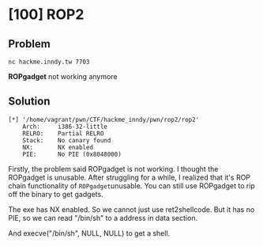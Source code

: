 # [100] ROP2

## Problem

```
nc hackme.inndy.tw 7703
```
**ROPgadget** not working anymore

## Solution

```
[*] '/home/vagrant/pwn/CTF/hackme_inndy/pwn/rop2/rop2'
    Arch:     i386-32-little
    RELRO:    Partial RELRO
    Stack:    No canary found
    NX:       NX enabled
    PIE:      No PIE (0x8048000)
```

Firstly, the problem said ROPgadget is not working. I thought the ROPgadget is unusable. After struggling for a while, I realized that it's ROP chain functionality of `ROPgadget`unusable. You can still use ROPgadget to rip off the binary to get gadgets.

The exe has NX enabled. So we cannot just use ret2shellcode. But it has no PIE, so we can read "/bin/sh" to a address in data section.

And execve("/bin/sh", NULL, NULL) to get a shell.
